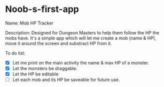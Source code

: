 # Noob-s-first-app
Name:         Mob HP Tracker

Description:  Designed for Dungeon Masters to help them follow the HP the mobs have. It's a simple app which will let me               create a mob (name & HP), move it around the screen and substract HP from it.

To do list:


 * [x] Let me print on the main activity the name & max HP of a monster.
 * [x] Let the monsters be draggable.
 * [x] Let the HP be editable
 * [ ] Let each mob and its HP be saveable for future use.
